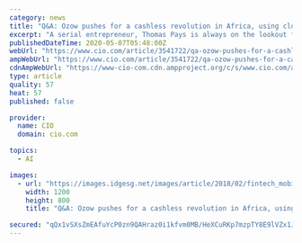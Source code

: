 ```yaml
---
category: news
title: "Q&A: Ozow pushes for a cashless revolution in Africa, using cloud, AI"
excerpt: "A serial entrepreneur, Thomas Pays is always on the lookout for opportunities. His current venture, Ozow, aims to make digital payments available to everyone and he's leveraging cloud, AI and big data to do so."
publishedDateTime: 2020-05-07T05:48:00Z
webUrl: "https://www.cio.com/article/3541722/qa-ozow-pushes-for-a-cashless-revolution-in-africa-using-cloud-ai.html"
ampWebUrl: "https://www.cio.com/article/3541722/qa-ozow-pushes-for-a-cashless-revolution-in-africa-using-cloud-ai.amp.html"
cdnAmpWebUrl: "https://www-cio-com.cdn.ampproject.org/c/s/www.cio.com/article/3541722/qa-ozow-pushes-for-a-cashless-revolution-in-africa-using-cloud-ai.amp.html"
type: article
quality: 57
heat: 57
published: false

provider:
  name: CIO
  domain: cio.com

topics:
  - AI

images:
  - url: "https://images.idgesg.net/images/article/2018/02/fintech_mobile_payment_transaction_thinkstock_896567288-100749749-large.jpg"
    width: 1200
    height: 800
    title: "Q&A: Ozow pushes for a cashless revolution in Africa, using cloud, AI"

secured: "qQx1vSXsZmEAfuYcP0zn9QAHraz0i1kfvm0MB/HeXCuRKp7mzpTY8E9lVZx1JeW4TISb272IwH7uV5yHKDo8lj4rEbktim8gAdyXXKALoGXsyM1gRNV1MGM3Av2bjTkua3L8SiXrx8kyPlZ0eXBc5Tu6RPOzrYY1kQdgVM84l1OlrlMtkGTYXocLXP/l/hIfKcJ4RSowl5PEp0Mg95gjxQigFL7ew46JzPICH0ZLX6jI9pQ4mArvjpzae0JyA7WF4hZOeBaerqtye22IW7bkOw29j+8VBaIi5J0HLZ6nqpFHC1fAFg02Ht8TfUYufpQA9EfLWUlPVBN4IVQsOX2odgqNoGGS0VrXPp9U3V9aWkFrOvujI9K+2Sixbww4Qn7ifGRqTPzFlNK4UvJ7HTjbWWtWaw0/2AlNhrfTbe0TtFGZi1V2cdfe5fWcdmXbAjP2p0vE55b4KwXDg8GIRf3VKNyMsngV+lHqUgK/tN6nrvo=;dsZrNB7OmG87OYlkhaiCVA=="
---
```



